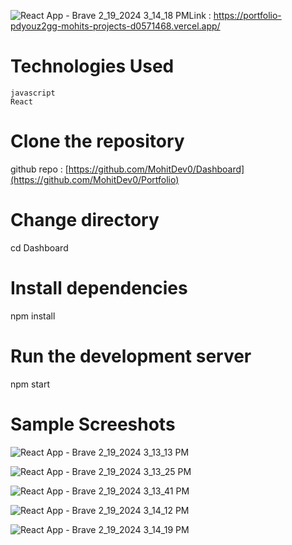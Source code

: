 ![React App - Brave 2_19_2024 3_14_18 PM](https://github.com/MohitDev0/Portfolio/assets/145754136/c5fca835-b650-4bde-b5f6-b8182539ea9b)Link : https://portfolio-pdyouz2gg-mohits-projects-d0571468.vercel.app/

# Technologies Used
    javascript
    React
    
# Clone the repository
  github repo : [https://github.com/MohitDev0/Dashboard](https://github.com/MohitDev0/Portfolio)

# Change directory
 cd Dashboard
  
# Install dependencies
 npm install

# Run the development server
 npm start

# Sample Screeshots

![React App - Brave 2_19_2024 3_13_13 PM](https://github.com/MohitDev0/Portfolio/assets/145754136/148d941c-c7a6-4663-ad6f-b33aeb3d1c26)

![React App - Brave 2_19_2024 3_13_25 PM](https://github.com/MohitDev0/Portfolio/assets/145754136/fc247ead-de55-4d3f-8774-ebdc91782f50)

![React App - Brave 2_19_2024 3_13_41 PM](https://github.com/MohitDev0/Portfolio/assets/145754136/ffa66bbb-9c16-444f-b582-f346881e8d45)

![React App - Brave 2_19_2024 3_14_12 PM](https://github.com/MohitDev0/Portfolio/assets/145754136/43692b0b-c205-41a4-8810-692881ac74bb)

![React App - Brave 2_19_2024 3_14_19 PM](https://github.com/MohitDev0/Portfolio/assets/145754136/58a21cdf-0439-49f4-a559-42285b4d0d2b)











